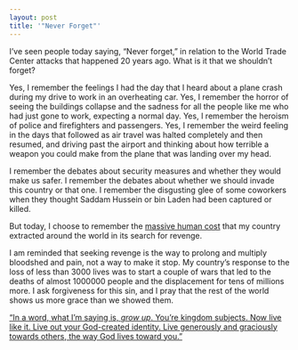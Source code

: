 ```yaml
---
layout: post
title: '"Never Forget"'
---
```

I’ve seen people today saying, “Never forget,” in relation to the World Trade Center attacks that happened 20 years ago. What is it that we shouldn’t forget?

Yes, I remember the feelings I had the day that I heard about a plane crash during my drive to work in an overheating car. Yes, I remember the horror of seeing the buildings collapse and the sadness for all the people like me who had just gone to work, expecting a normal day. Yes, I remember the heroism of police and firefighters and passengers. Yes, I remember the weird feeling in the days that followed as air travel was halted completely and then resumed, and driving past the airport and thinking about how terrible a weapon you could make from the plane that was landing over my head. 

I remember the debates about security measures and whether they would make us safer. I remember the debates about whether we should invade this country or that one. I remember the disgusting glee of some coworkers when they thought Saddam Hussein or bin Laden had been captured or killed.

But today, I choose to remember the [massive human cost](https://www.usnews.com/news/national-news/articles/2021-09-10/counting-the-lives-lost-as-a-result-of-9-11) that my country extracted around the world in its search for revenge.

I am reminded that seeking revenge is the way to prolong and multiply bloodshed and pain, not a way to make it stop. My country’s response to the loss of less than 3000 lives was to start a couple of wars that led to the deaths of almost 1000000 people and the displacement for tens of millions more. I ask forgiveness for this sin, and I pray that the rest of the world shows us more grace than we showed them. 

[“In a word, what I’m saying is, *grow up*. You’re kingdom subjects. Now live like it. Live out your God-created identity. Live generously and graciously towards others, the way God lives toward you.”](https://www.biblegateway.com/passage/?search=Matthew+5%3A38-48&version=MSG)
